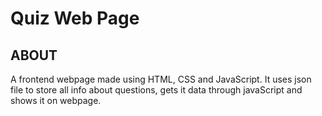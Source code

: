 # Quiz Web Page
## ABOUT
A frontend webpage made using HTML, CSS and JavaScript.
It uses json file to store all info about questions, gets it data through javaScript and shows it on webpage.
